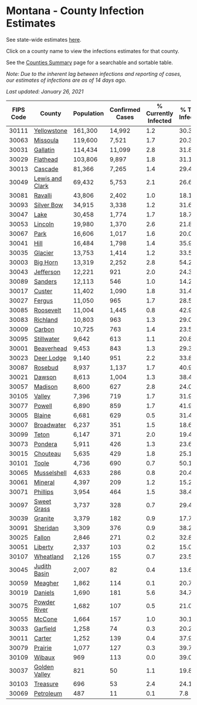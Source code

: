 # Montana - County Infection Estimates

See state-wide estimates [here](/infections/us-mt).

Click on a county name to view the infections estimates for that county.

See the [Counties Summary](/infections/summary-counties) page for a searchable and sortable table.

*Note: Due to the inherent lag between infections and reporting of cases, our estimates of infections are as of 14 days ago.*

*Last updated: January 26, 2021*

|   FIPS Code |                             County |   Population |   Confirmed Cases |   % Currently Infected |   % Total Infected |
|-------------|------------------------------------|--------------|-------------------|------------------------|--------------------|
|       30111 |         [Yellowstone](yellowstone) |      161,300 |            14,992 |                    1.2 |               30.3 |
|       30063 |               [Missoula](missoula) |      119,600 |             7,521 |                    1.7 |               20.3 |
|       30031 |               [Gallatin](gallatin) |      114,434 |            11,099 |                    2.8 |               31.8 |
|       30029 |               [Flathead](flathead) |      103,806 |             9,897 |                    1.8 |               31.1 |
|       30013 |                 [Cascade](cascade) |       81,366 |             7,265 |                    1.4 |               29.4 |
|       30049 | [Lewis and Clark](lewis-and-clark) |       69,432 |             5,753 |                    2.1 |               26.6 |
|       30081 |                 [Ravalli](ravalli) |       43,806 |             2,402 |                    1.0 |               18.1 |
|       30093 |           [Silver Bow](silver-bow) |       34,915 |             3,338 |                    1.2 |               31.6 |
|       30047 |                       [Lake](lake) |       30,458 |             1,774 |                    1.7 |               18.7 |
|       30053 |                 [Lincoln](lincoln) |       19,980 |             1,370 |                    2.6 |               21.8 |
|       30067 |                       [Park](park) |       16,606 |             1,017 |                    1.6 |               20.0 |
|       30041 |                       [Hill](hill) |       16,484 |             1,798 |                    1.4 |               35.9 |
|       30035 |                 [Glacier](glacier) |       13,753 |             1,414 |                    1.2 |               33.5 |
|       30003 |               [Big Horn](big-horn) |       13,319 |             2,252 |                    2.8 |               54.2 |
|       30043 |             [Jefferson](jefferson) |       12,221 |               921 |                    2.0 |               24.3 |
|       30089 |                 [Sanders](sanders) |       12,113 |               546 |                    1.0 |               14.2 |
|       30017 |                   [Custer](custer) |       11,402 |             1,090 |                    1.8 |               31.4 |
|       30027 |                   [Fergus](fergus) |       11,050 |               965 |                    1.7 |               28.5 |
|       30085 |             [Roosevelt](roosevelt) |       11,004 |             1,445 |                    0.8 |               42.9 |
|       30083 |               [Richland](richland) |       10,803 |               963 |                    1.3 |               29.0 |
|       30009 |                   [Carbon](carbon) |       10,725 |               763 |                    1.4 |               23.5 |
|       30095 |           [Stillwater](stillwater) |        9,642 |               613 |                    1.1 |               20.8 |
|       30001 |           [Beaverhead](beaverhead) |        9,453 |               843 |                    1.3 |               29.3 |
|       30023 |           [Deer Lodge](deer-lodge) |        9,140 |               951 |                    2.2 |               33.8 |
|       30087 |                 [Rosebud](rosebud) |        8,937 |             1,137 |                    1.7 |               40.9 |
|       30021 |                   [Dawson](dawson) |        8,613 |             1,004 |                    1.3 |               38.4 |
|       30057 |                 [Madison](madison) |        8,600 |               627 |                    2.8 |               24.0 |
|       30105 |                   [Valley](valley) |        7,396 |               719 |                    1.7 |               31.9 |
|       30077 |                   [Powell](powell) |        6,890 |               859 |                    1.7 |               41.9 |
|       30005 |                   [Blaine](blaine) |        6,681 |               629 |                    0.5 |               31.4 |
|       30007 |           [Broadwater](broadwater) |        6,237 |               351 |                    1.5 |               18.6 |
|       30099 |                     [Teton](teton) |        6,147 |               371 |                    2.0 |               19.4 |
|       30073 |                 [Pondera](pondera) |        5,911 |               426 |                    1.3 |               23.6 |
|       30015 |               [Chouteau](chouteau) |        5,635 |               429 |                    1.8 |               25.1 |
|       30101 |                     [Toole](toole) |        4,736 |               690 |                    0.7 |               50.1 |
|       30065 |         [Musselshell](musselshell) |        4,633 |               286 |                    0.8 |               20.4 |
|       30061 |                 [Mineral](mineral) |        4,397 |               209 |                    1.2 |               15.2 |
|       30071 |               [Phillips](phillips) |        3,954 |               464 |                    1.5 |               38.4 |
|       30097 |         [Sweet Grass](sweet-grass) |        3,737 |               328 |                    0.7 |               29.4 |
|       30039 |                 [Granite](granite) |        3,379 |               182 |                    0.9 |               17.7 |
|       30091 |               [Sheridan](sheridan) |        3,309 |               376 |                    0.9 |               38.2 |
|       30025 |                   [Fallon](fallon) |        2,846 |               271 |                    0.2 |               32.8 |
|       30051 |                 [Liberty](liberty) |        2,337 |               103 |                    0.2 |               15.0 |
|       30107 |             [Wheatland](wheatland) |        2,126 |               155 |                    0.7 |               23.5 |
|       30045 |       [Judith Basin](judith-basin) |        2,007 |                82 |                    0.4 |               13.6 |
|       30059 |                 [Meagher](meagher) |        1,862 |               114 |                    0.1 |               20.7 |
|       30019 |                 [Daniels](daniels) |        1,690 |               181 |                    5.6 |               34.7 |
|       30075 |       [Powder River](powder-river) |        1,682 |               107 |                    0.5 |               21.0 |
|       30055 |                   [McCone](mccone) |        1,664 |               157 |                    1.0 |               30.1 |
|       30033 |               [Garfield](garfield) |        1,258 |                74 |                    0.3 |               20.2 |
|       30011 |                   [Carter](carter) |        1,252 |               139 |                    0.4 |               37.9 |
|       30079 |                 [Prairie](prairie) |        1,077 |               127 |                    0.3 |               39.7 |
|       30109 |                   [Wibaux](wibaux) |          969 |               113 |                    0.0 |               39.0 |
|       30037 |     [Golden Valley](golden-valley) |          821 |                50 |                    1.1 |               19.8 |
|       30103 |               [Treasure](treasure) |          696 |                53 |                    2.4 |               24.1 |
|       30069 |             [Petroleum](petroleum) |          487 |                11 |                    0.1 |                7.8 |